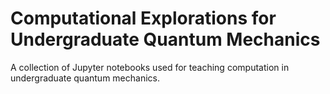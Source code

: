 # Computational Explorations for Undergraduate Quantum Mechanics
A collection of Jupyter notebooks used for teaching computation in undergraduate quantum mechanics.
